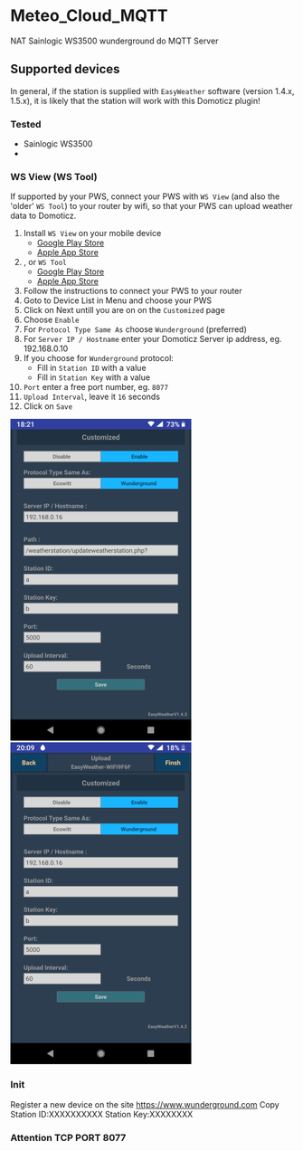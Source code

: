 # Meteo_Cloud_MQTT
NAT Sainlogic WS3500 wunderground do MQTT Server

## Supported devices
In general, if the station is supplied with `EasyWeather` software (version 1.4.x, 1.5.x), it is likely that the station will work with this Domoticz plugin!

### Tested

* Sainlogic WS3500
* 


### WS View (WS Tool)
If supported by your PWS, connect your PWS with `WS View` (and also the 'older' `WS Tool`) to your router by wifi, so that your PWS can upload weather data to Domoticz.

1. Install `WS View` on your mobile device
    * [Google Play Store](https://play.google.com/store/apps/details?id=com.ost.wsview)
    * [Apple App Store](https://apps.apple.com/us/app/ws-view/id1362944193)
1. , or `WS Tool`
    * [Google Play Store](https://play.google.com/store/apps/details?id=com.dtston.wstool)
    * [Apple App Store](https://apps.apple.com/nl/app/ws-tool/id1125344077)
1. Follow the instructions to connect your PWS to your router
1. Goto to Device List in Menu and choose your PWS
1. Click on Next untill you are on on the `Customized` page
1. Choose `Enable`
1. For `Protocol Type Same As` choose `Wunderground` (preferred)
1. For `Server IP / Hostname` enter your Domoticz Server ip address, eg. 192.168.0.10
1. If you choose for `Wunderground` protocol:
    * Fill in `Station ID` with a value
    * Fill in `Station Key` with a value
1. `Port` enter a free port number, eg. `8077`
1. `Upload Interval`, leave it `16` seconds
1. Click on `Save`


![Screenshot](https://github.com/Xorfor/Domoticz-PWS-Plugin/blob/master/images/screendump3.png)  ![Screenshot](https://github.com/Xorfor/Domoticz-PWS-Plugin/blob/master/images/screendump2.png)



### Init
Register a new device on the site https://www.wunderground.com
Copy
Station ID:XXXXXXXXXX
Station Key:XXXXXXXX
### Attention TCP PORT 8077
